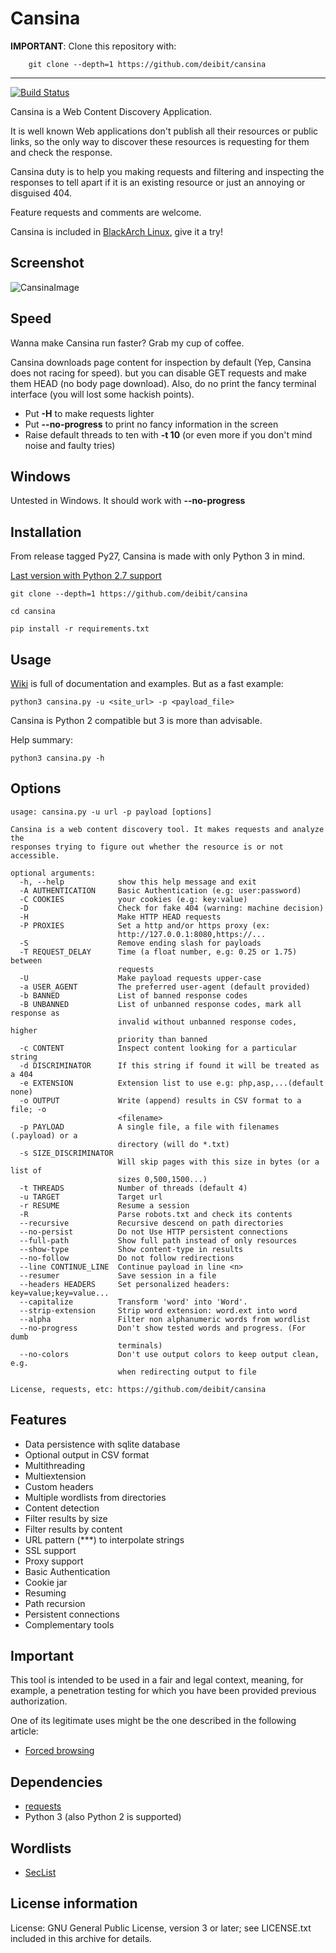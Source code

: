 # Cansina

**IMPORTANT**: Clone this repository with:

```
    git clone --depth=1 https://github.com/deibit/cansina
```

---

[![Build Status](https://travis-ci.org/deibit/cansina.svg?branch=master)](https://travis-ci.org/deibit/cansina)

Cansina is a Web Content Discovery Application.

It is well known Web applications don't publish all their resources or public links,
so the only way to discover these resources is requesting for them and check the response.

Cansina duty is to help you making requests and filtering and inspecting the responses to tell
apart if it is an existing resource or just an annoying or disguised 404.

Feature requests and comments are welcome.

Cansina is included in [BlackArch Linux](https://www.blackarch.org/), give it a try!

## Screenshot

![CansinaImage](https://github.com/deibit/cansina/raw/gh-pages/images/cansina-showcase.png "Image")

## Speed

Wanna make Cansina run faster? Grab my cup of coffee.

Cansina downloads page content for inspection by default (Yep, Cansina does not racing for speed). but you can disable GET requests and make them HEAD (no body page download). Also, do no print the fancy terminal interface (you will lost some hackish points).

- Put **-H** to make requests lighter
- Put **--no-progress** to print no fancy information in the screen
- Raise default threads to ten with **-t 10** (or even more if you don't mind noise and faulty tries)

## Windows

Untested in Windows. It should work with **--no-progress**

## Installation

From release tagged Py27, Cansina is made with only Python 3 in mind.

[Last version with Python 2.7 support](https://github.com/deibit/cansina/tree/Py27)

```
git clone --depth=1 https://github.com/deibit/cansina

cd cansina

pip install -r requirements.txt
```

## Usage

[Wiki](https://github.com/deibit/cansina/wiki) is full of documentation and examples. But as a fast example:

```
python3 cansina.py -u <site_url> -p <payload_file>
```

Cansina is Python 2 compatible but 3 is more than advisable.

Help summary:

```
python3 cansina.py -h
```

## Options

```
usage: cansina.py -u url -p payload [options]

Cansina is a web content discovery tool. It makes requests and analyze the
responses trying to figure out whether the resource is or not accessible.

optional arguments:
  -h, --help            show this help message and exit
  -A AUTHENTICATION     Basic Authentication (e.g: user:password)
  -C COOKIES            your cookies (e.g: key:value)
  -D                    Check for fake 404 (warning: machine decision)
  -H                    Make HTTP HEAD requests
  -P PROXIES            Set a http and/or https proxy (ex:
                        http://127.0.0.1:8080,https://...
  -S                    Remove ending slash for payloads
  -T REQUEST_DELAY      Time (a float number, e.g: 0.25 or 1.75) between
                        requests
  -U                    Make payload requests upper-case
  -a USER_AGENT         The preferred user-agent (default provided)
  -b BANNED             List of banned response codes
  -B UNBANNED           List of unbanned response codes, mark all response as
                        invalid without unbanned response codes, higher
                        priority than banned
  -c CONTENT            Inspect content looking for a particular string
  -d DISCRIMINATOR      If this string if found it will be treated as a 404
  -e EXTENSION          Extension list to use e.g: php,asp,...(default none)
  -o OUTPUT             Write (append) results in CSV format to a file; -o
                        <filename>
  -p PAYLOAD            A single file, a file with filenames (.payload) or a
                        directory (will do *.txt)
  -s SIZE_DISCRIMINATOR
                        Will skip pages with this size in bytes (or a list of
                        sizes 0,500,1500...)
  -t THREADS            Number of threads (default 4)
  -u TARGET             Target url
  -r RESUME             Resume a session
  -R                    Parse robots.txt and check its contents
  --recursive           Recursive descend on path directories
  --no-persist          Do not Use HTTP persistent connections
  --full-path           Show full path instead of only resources
  --show-type           Show content-type in results
  --no-follow           Do not follow redirections
  --line CONTINUE_LINE  Continue payload in line <n>
  --resumer             Save session in a file
  --headers HEADERS     Set personalized headers: key=value;key=value...
  --capitalize          Transform 'word' into 'Word'.
  --strip-extension     Strip word extension: word.ext into word
  --alpha               Filter non alphanumeric words from wordlist
  --no-progress         Don't show tested words and progress. (For dumb
                        terminals)
  --no-colors           Don't use output colors to keep output clean, e.g.
                        when redirecting output to file

License, requests, etc: https://github.com/deibit/cansina
```

## Features

- Data persistence with sqlite database
- Optional output in CSV format
- Multithreading
- Multiextension
- Custom headers
- Multiple wordlists from directories
- Content detection
- Filter results by size
- Filter results by content
- URL pattern (\*\*\*) to interpolate strings
- SSL support
- Proxy support
- Basic Authentication
- Cookie jar
- Resuming
- Path recursion
- Persistent connections
- Complementary tools

## Important

This tool is intended to be used in a fair and legal context, meaning, for example,
a penetration testing for which you have been provided previous authorization.

One of its legitimate uses might be the one described in the following article:

- [Forced browsing](https://www.owasp.org/index.php/Forced_browsing)

## Dependencies

- [requests](https://github.com/kennethreitz/requests)
- Python 3 (also Python 2 is supported)

## Wordlists

- [SecList](https://github.com/danielmiessler/SecLists)

## License information

License: GNU General Public License, version 3 or later; see LICENSE.txt
included in this archive for details.
